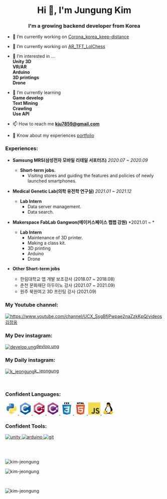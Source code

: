 <!---
Kim-JeongUng/Kim-JeongUng is a ✨ special ✨ repository because its `README.md` (this file) appears on your GitHub profile.
You can click the Preview link to take a look at your changes.
https://github.com/rahuldkjain/github-profile-readme-generator
--->
<h1 align="center">Hi 👋, I'm Jungung Kim</h1>
<h3 align="center">I'm a growing backend developer from Korea</h3>

- 🔭 I’m currently working on [Corona_korea_keep-distance](https://github.com/Kim-JeongUng/Corona_korea_keep-distance)
- 🔭 I’m currently working on [AR_TFT_LolChess](https://github.com/Kim-JeongUng/AR_TFT_LolChess)
- 👀 I’m interested in ...<br>
**Unity 3D<br>
VR/AR<br>
Arduino<br>
3D printings<br>
Drone<br>**
- 🌱 I’m currently learning    
 **Game develop<br>Text Mining<br>    Crawling<br>    Use API<br>**

- 📫 How to reach me **kju7859@gmail.com**

- 📄 Know about my experiences [portfolio](https://github.com/Kim-JeongUng/portfolio/blob/Unity/%EA%B9%80%EC%A0%95%EC%9B%85_%EC%9C%A0%EB%8B%88%ED%8B%B0%EA%B0%9C%EB%B0%9C%EC%9E%90_%ED%8F%AC%ED%8A%B8%ED%8F%B4%EB%A6%AC%EC%98%A4.pdf)

<h3>Experiences:</h3>

- **Samsung MRS(삼성전자 모바일 리테일 서포터즈)** *2020.07 ~ 2020.09* 
    - **Short-term jobs.**
        - Visiting stores and guiding the features and policies of newly launched smartphones.

- **Medical Genetic Lab(의학 유전학 연구실)** *2021.01 ~ 2021.12*
    - **Lab Intern**
        - Data server management.
        - Data search.
        
- **Makerspace FabLab Gangwon(메이커스페이스 팹랩 강원)** *2021.01 ~ *
    - **Lab Intern**
        - Maintenance of 3D printer.
        - Making a class kit. 
        - 3D printing
        - Arduino
        - Drone

- **Other Short-term jobs**
  - 한림대학교 앱 개발 보조강사 (2018.07 ~ 2018.08) 
  - 춘천 문화재단 아두이노 강사 (2021.07 ~ 2021.09)
  - 원주 북원여고 3D 프린팅 강사 (2021.09)


<h3 align="left">My Youtube channel:</h3>
<p align="left">
<a href="https://www.youtube.com/channel/UCX_SsgBfjPwpae2naZzkKpQ" target="blank"><img align="center" src="https://raw.githubusercontent.com/rahuldkjain/github-profile-readme-generator/master/src/images/icons/Social/youtube.svg" alt="https://www.youtube.com/channel/UCX_SsgBfjPwpae2naZzkKpQ/videos" height="30" width="40" />김정웅</a> 
</p>
<h3 align="left">My Dev instagram:</h3>
<p>
<a href="https://instagram.com/develop.ung" target="blank"><img align="center" src="https://raw.githubusercontent.com/rahuldkjain/github-profile-readme-generator/master/src/images/icons/Social/instagram.svg" alt="develop.ung" height="30" width="40" />devlop.ung</a>
</p>
<h3 align="left">My Daily instagram:</h3>
<p>
<a href="https://instagram.com/k_jeongung" target="blank"><img align="center" src="https://raw.githubusercontent.com/rahuldkjain/github-profile-readme-generator/master/src/images/icons/Social/instagram.svg" alt="k_jeongung" height="30" width="40" />k_jeongung</a>
</p>
<br>
<h3 align="left">Confident Languages:</h3>
<p align="left"><a href="https://www.python.org" target="_blank"> <img src="https://raw.githubusercontent.com/devicons/devicon/master/icons/python/python-original.svg" alt="python" width="40" height="40"/> </a>   <a href="https://www.cprogramming.com/" target="_blank"> <img src="https://raw.githubusercontent.com/devicons/devicon/master/icons/c/c-original.svg" alt="c" width="40" height="40"/> </a> <a href="https://www.w3schools.com/cpp/" target="_blank"> <img src="https://raw.githubusercontent.com/devicons/devicon/master/icons/cplusplus/cplusplus-original.svg" alt="cplusplus" width="40" height="40"/> </a> <a href="https://www.w3schools.com/cs/" target="_blank"> <img src="https://raw.githubusercontent.com/devicons/devicon/master/icons/csharp/csharp-original.svg" alt="csharp" width="40" height="40"/> </a> <a href="https://www.w3schools.com/css/" target="_blank"> <img src="https://raw.githubusercontent.com/devicons/devicon/master/icons/css3/css3-original-wordmark.svg" alt="css3" width="40" height="40"/> </a> <a href="https://www.w3.org/html/" target="_blank"> <img src="https://raw.githubusercontent.com/devicons/devicon/master/icons/html5/html5-original-wordmark.svg" alt="html5" width="40" height="40"/> </a> <a href="https://developer.mozilla.org/en-US/docs/Web/JavaScript" target="_blank"> <img src="https://raw.githubusercontent.com/devicons/devicon/master/icons/javascript/javascript-original.svg" alt="javascript" width="40" height="40"/> </a> <a href="https://www.linux.org/" target="_blank"> <img src="https://raw.githubusercontent.com/devicons/devicon/master/icons/linux/linux-original.svg" alt="linux" width="40" height="40"/> </a> </p>
<h3 align="left">Confident Tools:</h3>
<p align="left"> <a href="https://unity.com/" target="_blank"> <img src="https://www.vectorlogo.zone/logos/unity3d/unity3d-icon.svg" alt="unity" width="40" height="40"/> </a> <a href="https://www.arduino.cc/" target="_blank"> <img src="https://cdn.worldvectorlogo.com/logos/arduino-1.svg" alt="arduino" width="40" height="40"/> </a>   </a> <a href="https://git-scm.com/" target="_blank"> <img src="https://www.vectorlogo.zone/logos/git-scm/git-scm-icon.svg" alt="git" width="40" height="40"/> </a> </p>
<br><br>

<p><img align="left" src="https://github-readme-stats.vercel.app/api/top-langs?username=kim-jeongung&show_icons=true&locale=en&layout=compact" alt="kim-jeongung" /></p>
<br>
<p>&nbsp;<img align="left" src="https://github-readme-stats.vercel.app/api?username=kim-jeongung&show_icons=true&locale=en" alt="kim-jeongung" /></p>
<br>
<p><img align="left" src="https://github-readme-streak-stats.herokuapp.com/?user=kim-jeongung&" alt="kim-jeongung" /></p>

